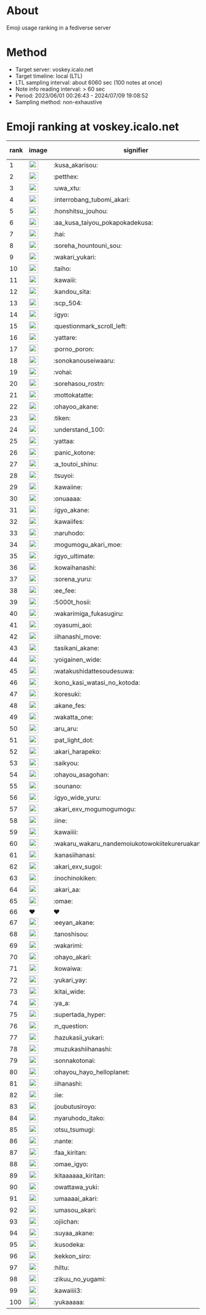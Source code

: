 # About
Emoji usage ranking in a fediverse server

# Method
- Target server: voskey.icalo.net
- Target timeline: local (LTL)
- LTL sampling interval: about 6060 sec (100 notes at once)
- Note info reading interval: > 60 sec
- Period: 2023/06/01 00:26:43 - 2024/07/09 19:08:52 
- Sampling method: non-exhaustive

# Emoji ranking at voskey.icalo.net

|rank|image|signifier|type|frequency score|
|----|----|----|----|----|
|1|<img height="24" src="https://voskey.icalo.net/emoji/kusa_akarisou.webp">|:kusa_akarisou:|custom|28701|
|2|<img height="24" src="https://voskey.icalo.net/emoji/petthex.webp">|:petthex:|custom|20319|
|3|<img height="24" src="https://voskey.icalo.net/emoji/uwa_xtu.webp">|:uwa_xtu:|custom|11698|
|4|<img height="24" src="https://voskey.icalo.net/emoji/interrobang_tubomi_akari.webp">|:interrobang_tubomi_akari:|custom|10708|
|5|<img height="24" src="https://voskey.icalo.net/emoji/honshitsu_jouhou.webp">|:honshitsu_jouhou:|custom|8842|
|6|<img height="24" src="https://voskey.icalo.net/emoji/aa_kusa_taiyou_pokapokadekusa.webp">|:aa_kusa_taiyou_pokapokadekusa:|custom|8112|
|7|<img height="24" src="https://voskey.icalo.net/emoji/hai.webp">|:hai:|custom|7741|
|8|<img height="24" src="https://voskey.icalo.net/emoji/soreha_hountouni_sou.webp">|:soreha_hountouni_sou:|custom|6928|
|9|<img height="24" src="https://voskey.icalo.net/emoji/wakari_yukari.webp">|:wakari_yukari:|custom|6717|
|10|<img height="24" src="https://voskey.icalo.net/emoji/taiho.webp">|:taiho:|custom|6596|
|11|<img height="24" src="https://voskey.icalo.net/emoji/kawaiii.webp">|:kawaiii:|custom|5896|
|12|<img height="24" src="https://voskey.icalo.net/emoji/kandou_sita.webp">|:kandou_sita:|custom|5891|
|13|<img height="24" src="https://voskey.icalo.net/emoji/scp_504.webp">|:scp_504:|custom|5623|
|14|<img height="24" src="https://voskey.icalo.net/emoji/igyo.webp">|:igyo:|custom|4443|
|15|<img height="24" src="https://voskey.icalo.net/emoji/questionmark_scroll_left.webp">|:questionmark_scroll_left:|custom|4339|
|16|<img height="24" src="https://voskey.icalo.net/emoji/yattare.webp">|:yattare:|custom|4330|
|17|<img height="24" src="https://voskey.icalo.net/emoji/porno_poron.webp">|:porno_poron:|custom|4272|
|18|<img height="24" src="https://voskey.icalo.net/emoji/sonokanouseiwaaru.webp">|:sonokanouseiwaaru:|custom|4039|
|19|<img height="24" src="https://voskey.icalo.net/emoji/vohai.webp">|:vohai:|custom|4035|
|20|<img height="24" src="https://voskey.icalo.net/emoji/sorehasou_rostn.webp">|:sorehasou_rostn:|custom|3881|
|21|<img height="24" src="https://voskey.icalo.net/emoji/mottokatatte.webp">|:mottokatatte:|custom|3689|
|22|<img height="24" src="https://voskey.icalo.net/emoji/ohayoo_akane.webp">|:ohayoo_akane:|custom|3652|
|23|<img height="24" src="https://voskey.icalo.net/emoji/tiken.webp">|:tiken:|custom|3567|
|24|<img height="24" src="https://voskey.icalo.net/emoji/understand_100.webp">|:understand_100:|custom|3494|
|25|<img height="24" src="https://voskey.icalo.net/emoji/yattaa.webp">|:yattaa:|custom|3446|
|26|<img height="24" src="https://voskey.icalo.net/emoji/panic_kotone.webp">|:panic_kotone:|custom|3194|
|27|<img height="24" src="https://voskey.icalo.net/emoji/a_toutoi_shinu.webp">|:a_toutoi_shinu:|custom|3172|
|28|<img height="24" src="https://voskey.icalo.net/emoji/tsuyoi.webp">|:tsuyoi:|custom|3126|
|29|<img height="24" src="https://voskey.icalo.net/emoji/kawaiine.webp">|:kawaiine:|custom|3036|
|30|<img height="24" src="https://voskey.icalo.net/emoji/onuaaaa.webp">|:onuaaaa:|custom|3002|
|31|<img height="24" src="https://voskey.icalo.net/emoji/igyo_akane.webp">|:igyo_akane:|custom|2962|
|32|<img height="24" src="https://voskey.icalo.net/emoji/kawaiifes.webp">|:kawaiifes:|custom|2817|
|33|<img height="24" src="https://voskey.icalo.net/emoji/naruhodo.webp">|:naruhodo:|custom|2741|
|34|<img height="24" src="https://voskey.icalo.net/emoji/mogumogu_akari_moe.webp">|:mogumogu_akari_moe:|custom|2720|
|35|<img height="24" src="https://voskey.icalo.net/emoji/igyo_ultimate.webp">|:igyo_ultimate:|custom|2698|
|36|<img height="24" src="https://voskey.icalo.net/emoji/kowaihanashi.webp">|:kowaihanashi:|custom|2669|
|37|<img height="24" src="https://voskey.icalo.net/emoji/sorena_yuru.webp">|:sorena_yuru:|custom|2481|
|38|<img height="24" src="https://voskey.icalo.net/emoji/ee_fee.webp">|:ee_fee:|custom|2467|
|39|<img height="24" src="https://voskey.icalo.net/emoji/5000t_hosii.webp">|:5000t_hosii:|custom|2415|
|40|<img height="24" src="https://voskey.icalo.net/emoji/wakarimiga_fukasugiru.webp">|:wakarimiga_fukasugiru:|custom|2400|
|41|<img height="24" src="https://voskey.icalo.net/emoji/oyasumi_aoi.webp">|:oyasumi_aoi:|custom|2396|
|42|<img height="24" src="https://voskey.icalo.net/emoji/iihanashi_move.webp">|:iihanashi_move:|custom|2344|
|43|<img height="24" src="https://voskey.icalo.net/emoji/tasikani_akane.webp">|:tasikani_akane:|custom|2153|
|44|<img height="24" src="https://voskey.icalo.net/emoji/yoigainen_wide.webp">|:yoigainen_wide:|custom|2122|
|45|<img height="24" src="https://voskey.icalo.net/emoji/watakushidattesoudesuwa.webp">|:watakushidattesoudesuwa:|custom|2085|
|46|<img height="24" src="https://voskey.icalo.net/emoji/kono_kasi_watasi_no_kotoda.webp">|:kono_kasi_watasi_no_kotoda:|custom|2065|
|47|<img height="24" src="https://voskey.icalo.net/emoji/koresuki.webp">|:koresuki:|custom|2059|
|48|<img height="24" src="https://voskey.icalo.net/emoji/akane_fes.webp">|:akane_fes:|custom|2047|
|49|<img height="24" src="https://voskey.icalo.net/emoji/wakatta_one.webp">|:wakatta_one:|custom|2047|
|50|<img height="24" src="https://voskey.icalo.net/emoji/aru_aru.webp">|:aru_aru:|custom|2015|
|51|<img height="24" src="https://voskey.icalo.net/emoji/pat_light_dot.webp">|:pat_light_dot:|custom|2001|
|52|<img height="24" src="https://voskey.icalo.net/emoji/akari_harapeko.webp">|:akari_harapeko:|custom|1925|
|53|<img height="24" src="https://voskey.icalo.net/emoji/saikyou.webp">|:saikyou:|custom|1918|
|54|<img height="24" src="https://voskey.icalo.net/emoji/ohayou_asagohan.webp">|:ohayou_asagohan:|custom|1910|
|55|<img height="24" src="https://voskey.icalo.net/emoji/sounano.webp">|:sounano:|custom|1883|
|56|<img height="24" src="https://voskey.icalo.net/emoji/igyo_wide_yuru.webp">|:igyo_wide_yuru:|custom|1797|
|57|<img height="24" src="https://voskey.icalo.net/emoji/akari_exv_mogumogumogu.webp">|:akari_exv_mogumogumogu:|custom|1793|
|58|<img height="24" src="https://voskey.icalo.net/emoji/iine.webp">|:iine:|custom|1775|
|59|<img height="24" src="https://voskey.icalo.net/emoji/kawaiiii.webp">|:kawaiiii:|custom|1704|
|60|<img height="24" src="https://voskey.icalo.net/emoji/wakaru_wakaru_nandemoiukotowokiitekureruakanetyan.webp">|:wakaru_wakaru_nandemoiukotowokiitekureruakanetyan:|custom|1660|
|61|<img height="24" src="https://voskey.icalo.net/emoji/kanasiihanasi.webp">|:kanasiihanasi:|custom|1618|
|62|<img height="24" src="https://voskey.icalo.net/emoji/akari_exv_sugoi.webp">|:akari_exv_sugoi:|custom|1601|
|63|<img height="24" src="https://voskey.icalo.net/emoji/inochinokiken.webp">|:inochinokiken:|custom|1600|
|64|<img height="24" src="https://voskey.icalo.net/emoji/akari_aa.webp">|:akari_aa:|custom|1590|
|65|<img height="24" src="https://voskey.icalo.net/emoji/omae.webp">|:omae:|custom|1580|
|66|❤|❤|unicode|1576|
|67|<img height="24" src="https://voskey.icalo.net/emoji/eeyan_akane.webp">|:eeyan_akane:|custom|1560|
|68|<img height="24" src="https://voskey.icalo.net/emoji/tanoshisou.webp">|:tanoshisou:|custom|1558|
|69|<img height="24" src="https://voskey.icalo.net/emoji/wakarimi.webp">|:wakarimi:|custom|1543|
|70|<img height="24" src="https://voskey.icalo.net/emoji/ohayo_akari.webp">|:ohayo_akari:|custom|1490|
|71|<img height="24" src="https://voskey.icalo.net/emoji/kowaiwa.webp">|:kowaiwa:|custom|1481|
|72|<img height="24" src="https://voskey.icalo.net/emoji/yukari_yay.webp">|:yukari_yay:|custom|1479|
|73|<img height="24" src="https://voskey.icalo.net/emoji/kitai_wide.webp">|:kitai_wide:|custom|1465|
|74|<img height="24" src="https://voskey.icalo.net/emoji/ya_a.webp">|:ya_a:|custom|1456|
|75|<img height="24" src="https://voskey.icalo.net/emoji/supertada_hyper.webp">|:supertada_hyper:|custom|1442|
|76|<img height="24" src="https://voskey.icalo.net/emoji/n_question.webp">|:n_question:|custom|1391|
|77|<img height="24" src="https://voskey.icalo.net/emoji/hazukasii_yukari.webp">|:hazukasii_yukari:|custom|1384|
|78|<img height="24" src="https://voskey.icalo.net/emoji/muzukashiihanashi.webp">|:muzukashiihanashi:|custom|1320|
|79|<img height="24" src="https://voskey.icalo.net/emoji/sonnakotonai.webp">|:sonnakotonai:|custom|1318|
|80|<img height="24" src="https://voskey.icalo.net/emoji/ohayou_hayo_helloplanet.webp">|:ohayou_hayo_helloplanet:|custom|1306|
|81|<img height="24" src="https://voskey.icalo.net/emoji/iihanashi.webp">|:iihanashi:|custom|1285|
|82|<img height="24" src="https://voskey.icalo.net/emoji/iie.webp">|:iie:|custom|1272|
|83|<img height="24" src="https://voskey.icalo.net/emoji/joubutusiroyo.webp">|:joubutusiroyo:|custom|1258|
|84|<img height="24" src="https://voskey.icalo.net/emoji/nyaruhodo_itako.webp">|:nyaruhodo_itako:|custom|1242|
|85|<img height="24" src="https://voskey.icalo.net/emoji/otsu_tsumugi.webp">|:otsu_tsumugi:|custom|1235|
|86|<img height="24" src="https://voskey.icalo.net/emoji/nante.webp">|:nante:|custom|1229|
|87|<img height="24" src="https://voskey.icalo.net/emoji/faa_kiritan.webp">|:faa_kiritan:|custom|1217|
|88|<img height="24" src="https://voskey.icalo.net/emoji/omae_igyo.webp">|:omae_igyo:|custom|1211|
|89|<img height="24" src="https://voskey.icalo.net/emoji/kitaaaaaa_kiritan.webp">|:kitaaaaaa_kiritan:|custom|1211|
|90|<img height="24" src="https://voskey.icalo.net/emoji/owattawa_yuki.webp">|:owattawa_yuki:|custom|1203|
|91|<img height="24" src="https://voskey.icalo.net/emoji/umaaaai_akari.webp">|:umaaaai_akari:|custom|1164|
|92|<img height="24" src="https://voskey.icalo.net/emoji/umasou_akari.webp">|:umasou_akari:|custom|1149|
|93|<img height="24" src="https://voskey.icalo.net/emoji/ojiichan.webp">|:ojiichan:|custom|1142|
|94|<img height="24" src="https://voskey.icalo.net/emoji/suyaa_akane.webp">|:suyaa_akane:|custom|1142|
|95|<img height="24" src="https://voskey.icalo.net/emoji/kusodeka.webp">|:kusodeka:|custom|1139|
|96|<img height="24" src="https://voskey.icalo.net/emoji/kekkon_siro.webp">|:kekkon_siro:|custom|1126|
|97|<img height="24" src="https://voskey.icalo.net/emoji/hiltu.webp">|:hiltu:|custom|1118|
|98|<img height="24" src="https://voskey.icalo.net/emoji/zikuu_no_yugami.webp">|:zikuu_no_yugami:|custom|1118|
|99|<img height="24" src="https://voskey.icalo.net/emoji/kawaiiii3.webp">|:kawaiiii3:|custom|1114|
|100|<img height="24" src="https://voskey.icalo.net/emoji/yukaaaaa.webp">|:yukaaaaa:|custom|1096|
